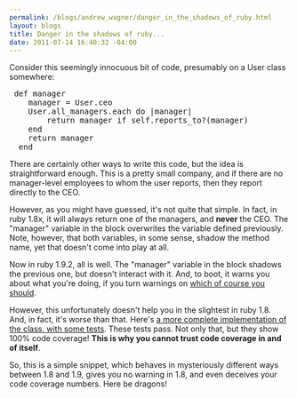 ```yaml
--- 
permalink: /blogs/andrew_wagner/danger_in_the_shadows_of_ruby.html
layout: blogs
title: Danger in the shadows of ruby...
date: 2011-07-14 16:40:32 -04:00
---
```

Consider this seemingly innocuous bit of code, presumably on a User class somewhere:

<pre>
 def manager
    manager = User.ceo
    User.all_managers.each do |manager| 
        return manager if self.reports_to?(manager)
    end
    return manager
  end
</pre>

There are certainly other ways to write this code, but the idea is straightforward enough. This is a pretty small company, and if there are no manager-level employees to whom the user reports, then they report directly to the CEO.

However, as you might have guessed, it's not quite that simple. In fact, in ruby 1.8x, it will always return one of the managers, and **never** the CEO. The "manager" variable in the block overwrites the variable defined previously. Note, however, that both variables, in some sense, shadow the method name, yet that doesn't come into play at all.

Now in ruby 1.9.2, all is well. The "manager" variable in the block shadows the previous one, but doesn't interact with it. And, to boot, it warns you about what you're doing, if you turn warnings on [which of course you should](http://avdi.org/devblog/2011/06/23/how-ruby-helps-you-fix-your-broken-code/). 

However, this unfortunately doesn't help you in the slightest in ruby 1.8. And, in fact, it's worse than that. Here's [a more complete implementation of the class, with some tests](https://gist.github.com/1083428). These tests pass. Not only that, but they show 100% code coverage! **This is why you cannot trust code coverage in and of itself**.

So, this is a simple snippet, which behaves in mysteriously different ways between 1.8 and 1.9, gives you no warning in 1.8, and even deceives your code coverage numbers. Here be dragons! 
